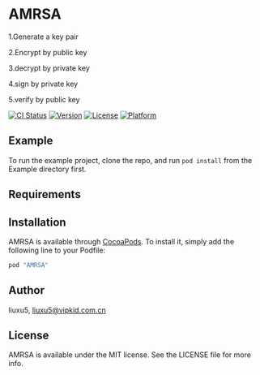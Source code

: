 # AMRSA

1.Generate a key pair  

2.Encrypt by public key  

3.decrypt by private key  

4.sign  by  private key  

5.verify by public key  


[![CI Status](http://img.shields.io/travis/liuxu5/AMRSA.svg?style=flat)](https://travis-ci.org/liuxu5/AMRSA)
[![Version](https://img.shields.io/cocoapods/v/AMRSA.svg?style=flat)](http://cocoapods.org/pods/AMRSA)
[![License](https://img.shields.io/cocoapods/l/AMRSA.svg?style=flat)](http://cocoapods.org/pods/AMRSA)
[![Platform](https://img.shields.io/cocoapods/p/AMRSA.svg?style=flat)](http://cocoapods.org/pods/AMRSA)

## Example

To run the example project, clone the repo, and run `pod install` from the Example directory first.

## Requirements

## Installation

AMRSA is available through [CocoaPods](http://cocoapods.org). To install
it, simply add the following line to your Podfile:

```ruby
pod "AMRSA"
```

## Author

liuxu5, liuxu5@vipkid.com.cn

## License

AMRSA is available under the MIT license. See the LICENSE file for more info.
